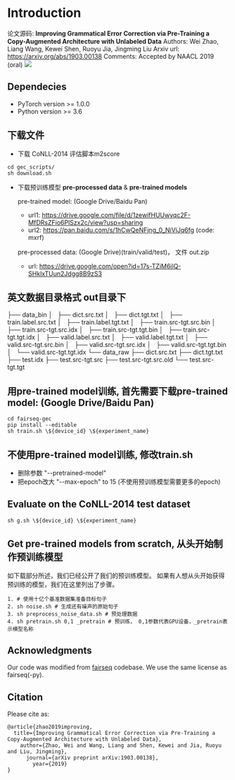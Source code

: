 # Introduction

论文源码: 
**Improving Grammatical Error Correction via Pre-Training a Copy-Augmented Architecture with Unlabeled Data**
Authors: Wei Zhao, Liang Wang, Kewei Shen, Ruoyu Jia, Jingming Liu
Arxiv url: https://arxiv.org/abs/1903.00138
Comments: Accepted by NAACL 2019 (oral)
![](arch.jpg)

## Dependecies
- PyTorch version >= 1.0.0
- Python version >= 3.6

## 下载文件
- 下载 CoNLL-2014 评估脚本m2score
```
cd gec_scripts/
sh download.sh
```

- 下载预训练模型 **pre-processed data** & **pre-trained models**
  
  pre-trained model: (Google Drive/Baidu Pan) 
    - url1: https://drive.google.com/file/d/1zewifHUUwvqc2F-MfDRsZFio6PlSzx2c/view?usp=sharing
    - url2: https://pan.baidu.com/s/1hCwQeNFjng_0_NiViJq6fg (code: mxrf)
    
  pre-processed data: (Google Drive)(train/valid/test)， 文件 out.zip
    - url: https://drive.google.com/open?id=17s-TZiM6ilQ-SHklxTUun2Jdgg8B9zS3  

## 英文数据目录格式 out目录下
├── data_bin
│   ├── dict.src.txt
│   ├── dict.tgt.txt
│   ├── train.label.src.txt
│   ├── train.label.tgt.txt
│   ├── train.src-tgt.src.bin
│   ├── train.src-tgt.src.idx
│   ├── train.src-tgt.tgt.bin
│   ├── train.src-tgt.tgt.idx
│   ├── valid.label.src.txt
│   ├── valid.label.tgt.txt
│   ├── valid.src-tgt.src.bin
│   ├── valid.src-tgt.src.idx
│   ├── valid.src-tgt.tgt.bin
│   └── valid.src-tgt.tgt.idx
└── data_raw
    ├── dict.src.txt
    ├── dict.tgt.txt
    ├── test.idx
    ├── test.src-tgt.src
    ├── test.src-tgt.src.old
    └── test.src-tgt.tgt

## 用pre-trained model训练, 首先需要下载pre-trained model: (Google Drive/Baidu Pan) 
```
cd fairseq-gec
pip install --editable
sh train.sh \${device_id} \${experiment_name}
```

## 不使用pre-trained model训练, 修改train.sh
- 删除参数  "--pretrained-model" 
- 把epoch改大 "--max-epoch" to 15 (不使用预训练模型需要更多的epoch) 

## Evaluate on the CoNLL-2014 test dataset
```
sh g.sh \${device_id} \${experiment_name}
```

## Get pre-trained models from scratch, 从头开始制作预训练模型
如下载部分所述，我们已经公开了我们的预训练模型。
如果有人想从头开始获得预训练的模型，我们在这里列出了步骤。

```
1. # 使用十亿个基准数据集准备目标句子
2. sh noise.sh # 生成还有噪声的原始句子
3. sh preprocess_noise_data.sh # 预处理数据
4. sh pretrain.sh 0,1 _pretrain # 预训练， 0,1参数代表GPU设备，_pretrain表示模型名称
```

## Acknowledgments
Our code was modified from [fairseq](https://github.com/pytorch/fairseq) codebase. We use the same license as fairseq(-py).


## Citation
Please cite as:

```
@article{zhao2019improving,
  title={Improving Grammatical Error Correction via Pre-Training a Copy-Augmented Architecture with Unlabeled Data},
    author={Zhao, Wei and Wang, Liang and Shen, Kewei and Jia, Ruoyu and Liu, Jingming},
      journal={arXiv preprint arXiv:1903.00138},
        year={2019}
}
```


